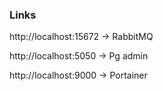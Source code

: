 ### Links

http://localhost:15672 -> RabbitMQ

http://localhost:5050 -> Pg admin

http://localhost:9000 -> Portainer

